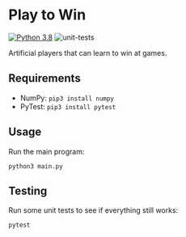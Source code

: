 # Play to Win

[![Python 3.8](https://img.shields.io/badge/python-3.8-blue.svg)](https://www.python.org/downloads/release/python-38)
![unit-tests](https://github.com/richardvdoost/ai-dabble/workflows/unit-tests/badge.svg)

Artificial players that can learn to win at games.

## Requirements

- NumPy: `pip3 install numpy`
- PyTest: `pip3 install pytest`

## Usage

Run the main program:

`python3 main.py`

## Testing

Run some unit tests to see if everything still works:

`pytest`
